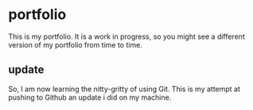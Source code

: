# portfolio
This is my portfolio. It is a work in progress, so you might see a different version of my portfolio from time to time.

## update

So, I am now learning the nitty-gritty of using Git. This is my attempt at pushing to Github an update i did on my machine.
